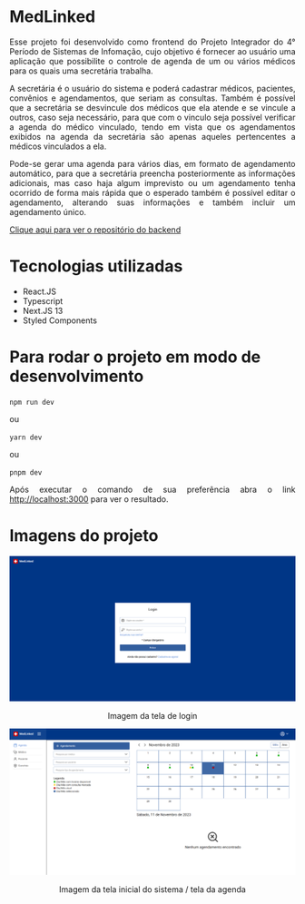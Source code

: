 <h1>MedLinked</h1>

<p style="text-align: justify;">
  Esse projeto foi desenvolvido como frontend do Projeto Integrador do 4° Período de Sistemas de Infomação, cujo objetivo é fornecer ao usuário uma aplicação que possibilite o controle de agenda de um ou vários médicos para os quais uma secretária trabalha.
</p>

<p style="text-align: justify;">
  A secretária é o usuário do sistema e poderá cadastrar médicos, pacientes, convênios e agendamentos, que seriam as consultas. Também é possível que a secretária se desvincule dos médicos que ela atende e se vincule a outros, caso seja necessário, para que com o vinculo seja possível verificar a agenda do médico vinculado, tendo em vista que os agendamentos exibidos na agenda da secretária são apenas aqueles pertencentes a médicos vinculados a ela.
</p>

<p style="text-align: justify;">
  Pode-se gerar uma agenda para vários dias, em formato de agendamento automático, para que a secretária preencha posteriormente as informações adicionais, mas caso haja algum imprevisto ou um agendamento tenha ocorrido de forma mais rápida que o esperado também é possível editar o agendamento, alterando suas informações e também incluir um agendamento único.
</p>

<p style="text-align: justify;">
  <a href="https://github.com/JuliaVasconcelos161/medlinked-backend" target="_blank">
    Clique aqui para ver o repositório do backend
  </a>
</p>

<h1>Tecnologias utilizadas</h1>

<ul>
  <li>
    React.JS
  </li>
  <li>
    Typescript
  </li>
  <li>
    Next.JS 13
  </li>
  <li>
    Styled Components
  </li>
</ul>

<h1>
  Para rodar o projeto em modo de desenvolvimento
</h1>

<code>npm run dev</code>

ou

<code>yarn dev</code>

ou

<code>pnpm dev</code>

<p style="text-align: justify;">
  Após executar o comando de sua preferência abra o link <a href="http://localhost:3000" target="_blank">http://localhost:3000</a> para ver o resultado.
</p>

<h1>Imagens do projeto</h1>

<img src="./public/images/readme/login.png" alt="Tela de login" />
<p style="text-align: center;">Imagem da tela de login</p>

<img src="./public/images/readme/agenda.png" alt="Imagem da tela inicial do sistema / tela da agenda" />
<p style="text-align: center;">Imagem da tela inicial do sistema / tela da agenda</p>
